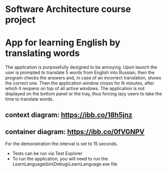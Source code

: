 Software Architecture course project
=================================
# App for learning English by translating words
The application is purposefully designed to be annoying. Upon launch the user is prompted to translate 5 words from English into Russian, then the program checks the answers and, in case of an incorrect translation, shows the correct one. Then the application window closes for N minutes, after which it reopens on top of all active windows. The application is not displayed on the bottom panel or the tray, thus forcing lazy users to take the time to translate words.

context diagram: https://ibb.co/18h5jnz
--------------------------------------
container diagram: https://ibb.co/0fVGNPV
---------------------------------------

For the demonstration the interval is set to 15 seconds.
- Tests can be run via Test Explorer
- To run the application, you will need to run the LearnLanguage\bin\Debug\LearnLanguage.exe file
